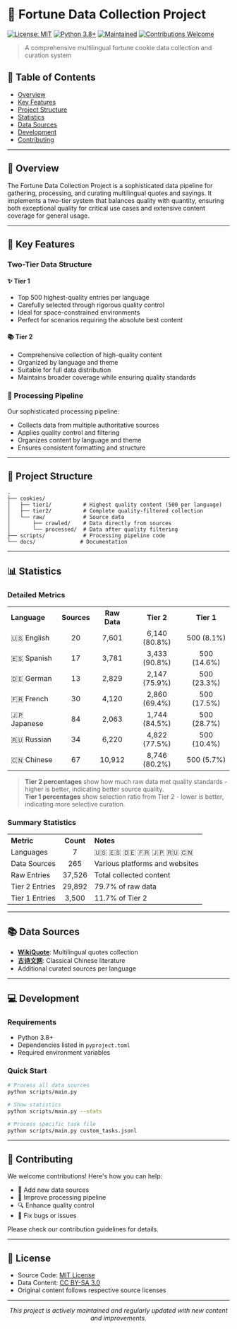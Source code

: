 # 🎲 Fortune Data Collection Project

[![License: MIT](https://img.shields.io/badge/License-MIT-yellow.svg)](https://opensource.org/licenses/MIT)
[![Python 3.8+](https://img.shields.io/badge/python-3.8+-blue.svg)](https://www.python.org/downloads/)
[![Maintained](https://img.shields.io/badge/Maintained%3F-yes-green.svg)](https://github.com/yourusername/fortune-data/graphs/commit-activity)
[![Contributions Welcome](https://img.shields.io/badge/contributions-welcome-brightgreen.svg?style=flat)](https://github.com/yourusername/fortune-data/issues)

> A comprehensive multilingual fortune cookie data collection and curation system

## 📑 Table of Contents

- [Overview](#-overview)
- [Key Features](#-key-features)
- [Project Structure](#-project-structure)
- [Statistics](#-statistics)
- [Data Sources](#-data-sources)
- [Development](#-development)
- [Contributing](#-contributing)

---

## 🌟 Overview

The Fortune Data Collection Project is a sophisticated data pipeline for gathering, processing, and curating multilingual quotes and sayings. It implements a two-tier system that balances quality with quantity, ensuring both exceptional quality for critical use cases and extensive content coverage for general usage.

---

## 🎯 Key Features

### Two-Tier Data Structure

#### ✨ Tier 1
- Top 500 highest-quality entries per language
- Carefully selected through rigorous quality control
- Ideal for space-constrained environments
- Perfect for scenarios requiring the absolute best content

#### 📚 Tier 2
- Comprehensive collection of high-quality content
- Organized by language and theme
- Suitable for full data distribution
- Maintains broader coverage while ensuring quality standards

### 🔄 Processing Pipeline

Our sophisticated processing pipeline:
- Collects data from multiple authoritative sources
- Applies quality control and filtering
- Organizes content by language and theme
- Ensures consistent formatting and structure

---

## 📂 Project Structure

```
.
├── cookies/
│   ├── tier1/          # Highest quality content (500 per language)
│   ├── tier2/          # Complete quality-filtered collection
│   └── raw/            # Source data
│       ├── crawled/    # Data directly from sources
│       └── processed/  # Data after quality filtering
├── scripts/            # Processing pipeline code
└── docs/              # Documentation
```

---

## 📊 Statistics

### Detailed Metrics

<table>
  <tr>
    <th align="left">Language</th>
    <th align="center">Sources</th>
    <th align="center">Raw Data</th>
    <th align="center">Tier 2</th>
    <th align="center">Tier 1</th>
  </tr>
  <tr>
    <td>🇺🇸 English</td>
    <td align="center">20</td>
    <td align="center">7,601</td>
    <td align="center">6,140 (80.8%)</td>
    <td align="center">500 (8.1%)</td>
  </tr>
  <tr>
    <td>🇪🇸 Spanish</td>
    <td align="center">17</td>
    <td align="center">3,781</td>
    <td align="center">3,433 (90.8%)</td>
    <td align="center">500 (14.6%)</td>
  </tr>
  <tr>
    <td>🇩🇪 German</td>
    <td align="center">13</td>
    <td align="center">2,829</td>
    <td align="center">2,147 (75.9%)</td>
    <td align="center">500 (23.3%)</td>
  </tr>
  <tr>
    <td>🇫🇷 French</td>
    <td align="center">30</td>
    <td align="center">4,120</td>
    <td align="center">2,860 (69.4%)</td>
    <td align="center">500 (17.5%)</td>
  </tr>
  <tr>
    <td>🇯🇵 Japanese</td>
    <td align="center">84</td>
    <td align="center">2,063</td>
    <td align="center">1,744 (84.5%)</td>
    <td align="center">500 (28.7%)</td>
  </tr>
  <tr>
    <td>🇷🇺 Russian</td>
    <td align="center">34</td>
    <td align="center">6,220</td>
    <td align="center">4,822 (77.5%)</td>
    <td align="center">500 (10.4%)</td>
  </tr>
  <tr>
    <td>🇨🇳 Chinese</td>
    <td align="center">67</td>
    <td align="center">10,912</td>
    <td align="center">8,746 (80.2%)</td>
    <td align="center">500 (5.7%)</td>
  </tr>
</table>

> **Tier 2 percentages** show how much raw data met quality standards - higher is better, indicating better source quality.  
> **Tier 1 percentages** show selection ratio from Tier 2 - lower is better, indicating more selective curation.

### Summary Statistics

<table>
  <tr>
    <th align="left">Metric</th>
    <th align="center">Count</th>
    <th align="left">Notes</th>
  </tr>
  <tr>
    <td>Languages</td>
    <td align="center">7</td>
    <td>🇺🇸 🇪🇸 🇩🇪 🇫🇷 🇯🇵 🇷🇺 🇨🇳</td>
  </tr>
  <tr>
    <td>Data Sources</td>
    <td align="center">265</td>
    <td>Various platforms and websites</td>
  </tr>
  <tr>
    <td>Raw Entries</td>
    <td align="center">37,526</td>
    <td>Total collected content</td>
  </tr>
  <tr>
    <td>Tier 2 Entries</td>
    <td align="center">29,892</td>
    <td>79.7% of raw data</td>
  </tr>
  <tr>
    <td>Tier 1 Entries</td>
    <td align="center">3,500</td>
    <td>11.7% of Tier 2</td>
  </tr>
</table>

---

## 📚 Data Sources

- [**WikiQuote**](https://www.wikiquote.org/): Multilingual quotes collection
- [**古诗文网**](https://www.gushiwen.cn/): Classical Chinese literature
- Additional curated sources per language

---

## 💻 Development

### Requirements

- Python 3.8+
- Dependencies listed in `pyproject.toml`
- Required environment variables

### Quick Start

```bash
# Process all data sources
python scripts/main.py

# Show statistics
python scripts/main.py --stats

# Process specific task file
python scripts/main.py custom_tasks.jsonl
```

---

## 🤝 Contributing

We welcome contributions! Here's how you can help:

- 📝 Add new data sources
- 🔧 Improve processing pipeline
- 🔍 Enhance quality control
- 🐛 Fix bugs or issues

Please check our contribution guidelines for details.

---

## 📄 License

- Source Code: [MIT License](LICENSE)
- Data Content: [CC BY-SA 3.0](https://creativecommons.org/licenses/by-sa/3.0/)
- Original content follows respective source licenses

---

<p align="center">
<i>This project is actively maintained and regularly updated with new content and improvements.</i>
</p>
